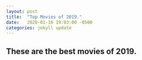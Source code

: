 ```yaml
---
layout: post
title:  "Top Movies of 2019."
date:   2020-01-16 19:03:00 -0500
categories: jekyll update
---
```


<h2>These are the best movies of 2019.<h2>

